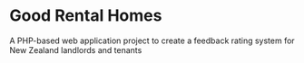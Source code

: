 # Good Rental Homes

A PHP-based web application project to create a feedback rating system for New Zealand landlords and tenants
